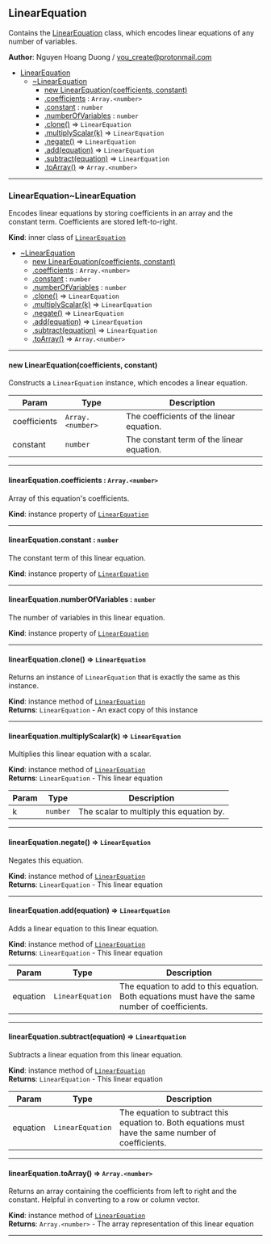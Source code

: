 <a name="module_LinearEquation"></a>

## LinearEquation
Contains the [LinearEquation](#module_LinearEquation..LinearEquation) class, which encodes
linear equations of any number of variables.

**Author**: Nguyen Hoang Duong / <you_create@protonmail.com>  

* [LinearEquation](#module_LinearEquation)
    * [~LinearEquation](#module_LinearEquation..LinearEquation)
        * [new LinearEquation(coefficients, constant)](#new_module_LinearEquation..LinearEquation_new)
        * [.coefficients](#module_LinearEquation..LinearEquation+coefficients) : <code>Array.&lt;number&gt;</code>
        * [.constant](#module_LinearEquation..LinearEquation+constant) : <code>number</code>
        * [.numberOfVariables](#module_LinearEquation..LinearEquation+numberOfVariables) : <code>number</code>
        * [.clone()](#module_LinearEquation..LinearEquation+clone) ⇒ <code>LinearEquation</code>
        * [.multiplyScalar(k)](#module_LinearEquation..LinearEquation+multiplyScalar) ⇒ <code>LinearEquation</code>
        * [.negate()](#module_LinearEquation..LinearEquation+negate) ⇒ <code>LinearEquation</code>
        * [.add(equation)](#module_LinearEquation..LinearEquation+add) ⇒ <code>LinearEquation</code>
        * [.subtract(equation)](#module_LinearEquation..LinearEquation+subtract) ⇒ <code>LinearEquation</code>
        * [.toArray()](#module_LinearEquation..LinearEquation+toArray) ⇒ <code>Array.&lt;number&gt;</code>


* * *

<a name="module_LinearEquation..LinearEquation"></a>

### LinearEquation~LinearEquation
Encodes linear equations by storing coefficients in an array and the constant
term. Coefficients are stored left-to-right.

**Kind**: inner class of [<code>LinearEquation</code>](#module_LinearEquation)  

* [~LinearEquation](#module_LinearEquation..LinearEquation)
    * [new LinearEquation(coefficients, constant)](#new_module_LinearEquation..LinearEquation_new)
    * [.coefficients](#module_LinearEquation..LinearEquation+coefficients) : <code>Array.&lt;number&gt;</code>
    * [.constant](#module_LinearEquation..LinearEquation+constant) : <code>number</code>
    * [.numberOfVariables](#module_LinearEquation..LinearEquation+numberOfVariables) : <code>number</code>
    * [.clone()](#module_LinearEquation..LinearEquation+clone) ⇒ <code>LinearEquation</code>
    * [.multiplyScalar(k)](#module_LinearEquation..LinearEquation+multiplyScalar) ⇒ <code>LinearEquation</code>
    * [.negate()](#module_LinearEquation..LinearEquation+negate) ⇒ <code>LinearEquation</code>
    * [.add(equation)](#module_LinearEquation..LinearEquation+add) ⇒ <code>LinearEquation</code>
    * [.subtract(equation)](#module_LinearEquation..LinearEquation+subtract) ⇒ <code>LinearEquation</code>
    * [.toArray()](#module_LinearEquation..LinearEquation+toArray) ⇒ <code>Array.&lt;number&gt;</code>


* * *

<a name="new_module_LinearEquation..LinearEquation_new"></a>

#### new LinearEquation(coefficients, constant)
Constructs a `LinearEquation` instance, which encodes a linear equation.


| Param | Type | Description |
| --- | --- | --- |
| coefficients | <code>Array.&lt;number&gt;</code> | The coefficients of the linear equation. |
| constant | <code>number</code> | The constant term of the linear equation. |


* * *

<a name="module_LinearEquation..LinearEquation+coefficients"></a>

#### linearEquation.coefficients : <code>Array.&lt;number&gt;</code>
Array of this equation's coefficients.

**Kind**: instance property of [<code>LinearEquation</code>](#module_LinearEquation..LinearEquation)  

* * *

<a name="module_LinearEquation..LinearEquation+constant"></a>

#### linearEquation.constant : <code>number</code>
The constant term of this linear equation.

**Kind**: instance property of [<code>LinearEquation</code>](#module_LinearEquation..LinearEquation)  

* * *

<a name="module_LinearEquation..LinearEquation+numberOfVariables"></a>

#### linearEquation.numberOfVariables : <code>number</code>
The number of variables in this linear equation.

**Kind**: instance property of [<code>LinearEquation</code>](#module_LinearEquation..LinearEquation)  

* * *

<a name="module_LinearEquation..LinearEquation+clone"></a>

#### linearEquation.clone() ⇒ <code>LinearEquation</code>
Returns an instance of `LinearEquation` that is exactly the same as this
instance.

**Kind**: instance method of [<code>LinearEquation</code>](#module_LinearEquation..LinearEquation)  
**Returns**: <code>LinearEquation</code> - An exact copy of this instance  

* * *

<a name="module_LinearEquation..LinearEquation+multiplyScalar"></a>

#### linearEquation.multiplyScalar(k) ⇒ <code>LinearEquation</code>
Multiplies this linear equation with a scalar.

**Kind**: instance method of [<code>LinearEquation</code>](#module_LinearEquation..LinearEquation)  
**Returns**: <code>LinearEquation</code> - This linear equation  

| Param | Type | Description |
| --- | --- | --- |
| k | <code>number</code> | The scalar to multiply this equation by. |


* * *

<a name="module_LinearEquation..LinearEquation+negate"></a>

#### linearEquation.negate() ⇒ <code>LinearEquation</code>
Negates this equation.

**Kind**: instance method of [<code>LinearEquation</code>](#module_LinearEquation..LinearEquation)  
**Returns**: <code>LinearEquation</code> - This linear equation  

* * *

<a name="module_LinearEquation..LinearEquation+add"></a>

#### linearEquation.add(equation) ⇒ <code>LinearEquation</code>
Adds a linear equation to this linear equation.

**Kind**: instance method of [<code>LinearEquation</code>](#module_LinearEquation..LinearEquation)  
**Returns**: <code>LinearEquation</code> - This linear equation  

| Param | Type | Description |
| --- | --- | --- |
| equation | <code>LinearEquation</code> | The equation to add to this equation. Both equations must have the same number of coefficients. |


* * *

<a name="module_LinearEquation..LinearEquation+subtract"></a>

#### linearEquation.subtract(equation) ⇒ <code>LinearEquation</code>
Subtracts a linear equation from this linear equation.

**Kind**: instance method of [<code>LinearEquation</code>](#module_LinearEquation..LinearEquation)  
**Returns**: <code>LinearEquation</code> - This linear equation  

| Param | Type | Description |
| --- | --- | --- |
| equation | <code>LinearEquation</code> | The equation to subtract this equation to. Both equations must have the same number of coefficients. |


* * *

<a name="module_LinearEquation..LinearEquation+toArray"></a>

#### linearEquation.toArray() ⇒ <code>Array.&lt;number&gt;</code>
Returns an array containing the coefficients from left to right and the
constant. Helpful in converting to a row or column vector.

**Kind**: instance method of [<code>LinearEquation</code>](#module_LinearEquation..LinearEquation)  
**Returns**: <code>Array.&lt;number&gt;</code> - The array representation of this linear equation  

* * *

